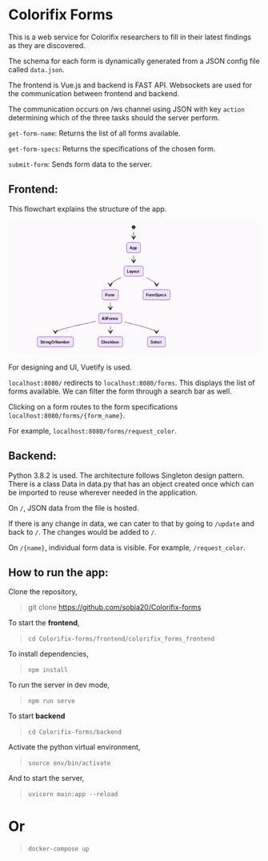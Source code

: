 # Colorifix Forms

This is a web service for Colorifix researchers to fill in their latest findings as they are discovered.

The schema for each form is dynamically generated from a JSON config file called `data.json`.

The frontend is Vue.js and backend is FAST API. Websockets are used for the communication between frontend and backend.

The communication occurs on /ws channel using JSON with key `action` determining which of the three tasks should the server perform.

`get-form-name`: Returns the list of all forms available.

`get-form-specs`: Returns the specifications of the chosen form.

`submit-form`: Sends form data to the server.

## Frontend:

This flowchart explains the structure of the app.

![alt text](https://github.com/sobia20/Colorifix-forms/blob/main/readme.png)

For designing and UI, Vuetify is used.

`localhost:8080/` redirects to `localhost:8080/forms`.
This displays the list of forms available.
We can filter the form through a search bar as well.

Clicking on a form routes to the form specifications `localhost:8080/forms/{form_name}`.

For example, `localhost:8080/forms/request_color`.

## Backend:

Python 3.8.2 is used. The architecture follows Singleton design pattern.
There is a class Data in data.py that has an object created once which can be imported to reuse wherever needed in the application.

On `/`, JSON data from the file is hosted.

If there is any change in data, we can cater to that by going to `/update` and back to `/`. The changes would be added to `/`.

On `/{name}`, individual form data is visible. For example, `/request_color`.

## How to run the app:

Clone the repository,

>git clone https://github.com/sobia20/Colorifix-forms

To start the <b>frontend</b>, 

>`cd Colorifix-forms/frontend/colorifix_forms_frontend`

To install dependencies,

>`npm install`

To run the server in dev mode,

>`npm run serve`

To start <b>backend</b>

>`cd Colorifix-forms/backend` 

Activate the python virtual environment,

>`source env/bin/activate`

And to start the server,
>`uvicorn main:app --reload`

# Or

>`docker-compose up`